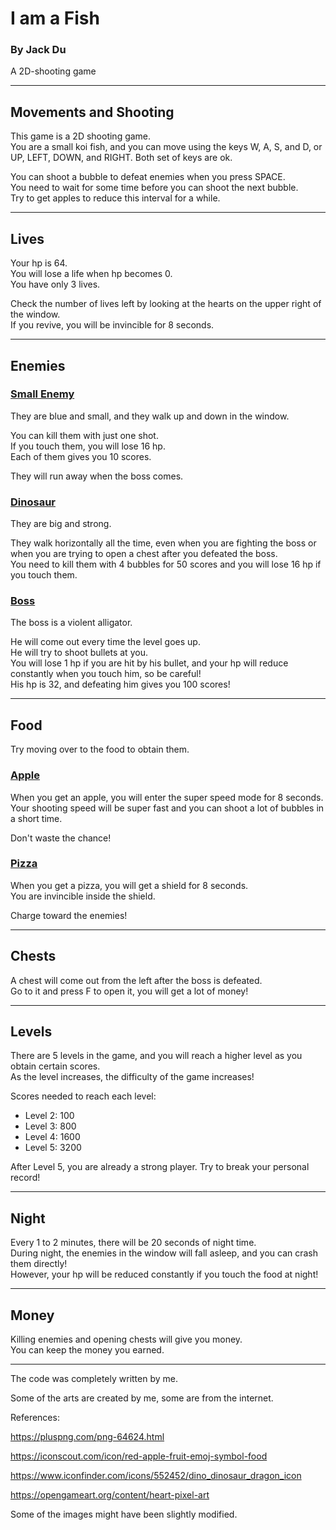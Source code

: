 # I am a Fish

### By Jack Du

A 2D-shooting game

---

## Movements and Shooting

This game is a 2D shooting game.  
You are a small koi fish, and you can move using the keys W, A, S, and D, or UP, LEFT, DOWN, and RIGHT. Both set of keys are ok.

You can shoot a bubble to defeat enemies when you press SPACE.  
You need to wait for some time before you can shoot the next bubble.   
 Try to get apples to reduce this interval for a while.

---

## Lives

Your hp is 64.  
You will lose a life when hp becomes 0.  
You have only 3 lives.

Check the number of lives left by looking at the hearts on the upper right of the window.  
If you revive, you will be invincible for 8 seconds.

---

## Enemies

### <u>Small Enemy</u>

They are blue and small, and they walk up and down in the window.

 You can kill them with just one shot.  
 If you touch them, you will lose 16 hp.  
 Each of them gives you 10 scores.

They will run away when the boss comes.  

### <u>Dinosaur</u>

They are big and strong.

They walk horizontally all the time, even when you are fighting the boss or when you are trying to open a chest after you defeated the boss.  
You need to kill them with 4 bubbles for 50 scores and you will lose 16 hp if you touch them.

### <u>Boss</u>

The boss is a violent alligator.

He will come out every time the level goes up.  
He will try to shoot bullets at you.  
You will lose 1 hp if you are hit by his bullet, and your hp will reduce constantly when you touch him, so be careful!  
His hp is 32, and defeating him gives you 100 scores!

---

## Food

Try moving over to the food to obtain them.

### <u>Apple</u>

When you get an apple, you will enter the super speed mode for 8 seconds.  
Your shooting speed will be super fast and you can shoot a lot of bubbles in a short time.

Don't waste the chance!

### <u>Pizza</u>

When you get a pizza, you will get a shield for 8 seconds.  
You are invincible inside the shield.

Charge toward the enemies!

---

## Chests

A chest will come out from the left after the boss is defeated.  
Go to it and press F to open it, you will get a lot of money!

---

## Levels

There are 5 levels in the game, and you will reach a higher level as you obtain certain scores.  
As the level increases, the difficulty of the game increases!

Scores needed to reach each level:

- Level 2: 100
- Level 3: 800
- Level 4: 1600
- Level 5: 3200

After Level 5, you are already a strong player. Try to break your personal record!

---

## Night

Every 1 to 2 minutes, there will be 20 seconds of night time.  
During night, the enemies in the window will fall asleep, and you can crash them directly!  
However, your hp will be reduced constantly if you touch the food at night!

---

## Money

Killing enemies and opening chests will give you money.  
You can keep the money you earned.

---

The code was completely written by me. 

Some of the arts are created by me, some are from the internet.

References:

https://pluspng.com/png-64624.html

https://iconscout.com/icon/red-apple-fruit-emoj-symbol-food

https://www.iconfinder.com/icons/552452/dino_dinosaur_dragon_icon

https://opengameart.org/content/heart-pixel-art

Some of the images might have been slightly modified.
